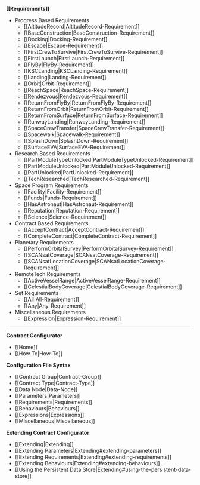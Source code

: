 **[[Requirements]]**
* Progress Based Requirements
    * [[AltitudeRecord|AltitudeRecord-Requirement]]
    * [[BaseConstruction|BaseConstruction-Requirement]]
    * [[Docking|Docking-Requirement]]
    * [[Escape|Escape-Requirement]]
    * [[FirstCrewToSurvive|FirstCrewToSurvive-Requirement]]
    * [[FirstLaunch|FirstLaunch-Requirement]]
    * [[FlyBy|FlyBy-Requirement]]
    * [[KSCLanding|KSCLanding-Requirement]]
    * [[Landing|Landing-Requirement]]
    * [[Orbit|Orbit-Requirement]]
    * [[ReachSpace|ReachSpace-Requirement]]
    * [[Rendezvous|Rendezvous-Requirement]]
    * [[ReturnFromFlyBy|ReturnFromFlyBy-Requirement]]
    * [[ReturnFromOrbit|ReturnFromOrbit-Requirement]]
    * [[ReturnFromSurface|ReturnFromSurface-Requirement]]
    * [[RunwayLanding|RunwayLanding-Requirement]]
    * [[SpaceCrewTransfer|SpaceCrewTransfer-Requirement]]
    * [[Spacewalk|Spacewalk-Requirement]]
    * [[SplashDown|SplashDown-Requirement]]
    * [[SurfaceEVA|SurfaceEVA-Requirement]]
* Research Based Requirements
    * [[PartModuleTypeUnlocked|PartModuleTypeUnlocked-Requirement]]
    * [[PartModuleUnlocked|PartModuleUnlocked-Requirement]]
    * [[PartUnlocked|PartUnlocked-Requirement]]
    * [[TechResearched|TechResearched-Requirement]]
* Space Program Requirements
    * [[Facility|Facility-Requirement]]
    * [[Funds|Funds-Requirement]]
    * [[HasAstronaut|HasAstronaut-Requirement]]
    * [[Reputation|Reputation-Requirement]]
    * [[Science|Science-Requirement]]
* Contract Based Requirements
    * [[AcceptContract|AcceptContract-Requirement]]
    * [[CompleteContract|CompleteContract-Requirement]]
* Planetary Requirements
    * [[PerformOrbitalSurvey|PerformOrbitalSurvey-Requirement]]
    * [[SCANsatCoverage|SCANsatCoverage-Requirement]]
    * [[SCANsatLocationCoverage|SCANsatLocationCoverage-Requirement]]
* RemoteTech Requirements
    * [[ActiveVesselRange|ActiveVesselRange-Requirement]]
    * [[CelestialBodyCoverage|CelestialBodyCoverage-Requirement]]
* Set Requirements
    * [[All|All-Requirement]]
    * [[Any|Any-Requirement]]
* Miscellaneous Requirements
    * [[Expression|Expression-Requirement]]

---

**Contract Configurator**
* [[Home]]
* [[How To|How-To]]

**Configuration File Syntax**
* [[Contract Group|Contract-Group]]
* [[Contract Type|Contract-Type]]
 * [[Data Node|Data-Node]]
 * [[Parameters|Parameters]]
 * [[Requirements|Requirements]]
 * [[Behaviours|Behaviours]]
* [[Expressions|Expressions]]
* [[Miscellaneous|Miscellaneous]]

**Extending Contract Configurator**
* [[Extending|Extending]]
 * [[Extending Parameters|Extending#extending-parameters]]
 * [[Extending Requirements|Extending#extending-requirements]]
 * [[Extending Behaviours|Extending#extending-behaviours]]
 * [[Using the Persistent Data Store|Extending#using-the-persistent-data-store]]
